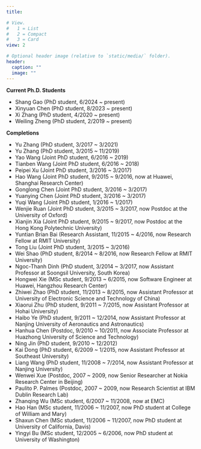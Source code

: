 ```yaml
---
title: 

# View.
#   1 = List
#   2 = Compact
#   3 = Card
view: 2

# Optional header image (relative to `static/media/` folder).
header:
  caption: ""
  image: ""
---
```


**Current Ph.D. Students**
- Shang Gao (PhD student, 6/2024 ~ present)
- Xinyuan Chen (PhD student, 8/2023 ~ present)
- Xi Zhang (PhD student, 4/2020 ~ present)
- Weiling Zheng (PhD student, 2/2019 ~ present)


**Completions**
- Yu Zhang (PhD student, 3/2017 ~ 3/2021)
- Yu Zhang (PhD student, 3/2015 ~ 11/2019)
- Yao Wang (Joint PhD student, 6/2016 ~ 2019)
- Tianben Wang (Joint PhD student, 6/2016 ~ 2018)
- Peipei Xu (Joint PhD student, 3/2016 ~ 3/2017)
- Hao Wang (Joint PhD student, 9/2015 ~ 9/2016, now at Huawei, Shanghai Research Center)
- Gonglong Chen (Joint PhD student, 3/2016 ~ 3/2017)
- Yuanying Chen (Joint PhD student, 3/2016 ~ 3/2017)
- Yuqi Wang (Joint PhD student, 1/2016 ~ 1/2017)
- Wenjie Ruan (Joint PhD student, 3/2015 ~ 3/2017, now Postdoc at the University of Oxford)
- Xianjin Xia (Joint PhD student, 9/2015 ~ 9/2017, now Postdoc at the Hong Kong Polytechnic University)
- Yuntian Brian Bai (Research Assistant, 11/2015 ~ 4/2016, now Research Fellow at RMIT University)
- Tong Liu (Joint PhD student, 3/2015 ~ 3/2016)
- Wei Shao (PhD student, 8/2014 ~ 8/2016, now Research Fellow at RMIT University)
- Ngoc-Thanh Dinh (PhD student, 3/2014 ~ 3/2017, now Assistant Professor at Soongsil University, South Korea)   
- Hongwei Xie (MSc student, 9/2013 ~ 6/2015, now Software Engineer at Huawei, Hangzhou Research Center)
- Zhiwei Zhao (PhD student, 11/2013 ~ 8/2015, now Assistant Professor at University of Electronic Science and Technology of China)
- Xiaorui Zhu (PhD student, 9/2011 ~ 7/2015, now Assistant Professor at Hohai University)
- Haibo Ye (PhD student, 9/2011 ~ 12/2014, now Assistant Professor at Nanjing University of Aeronautics and Astronautics)
- Hanhua Chen (Postdoc, 9/2010 ~ 10/2011, now Associate Professor at Huazhong University of Science and Technology)
- Ning Jin (PhD student, 9/2010 ~ 12/2012)
- Kai Dong (PhD student, 6/2009 ~ 1/2015, now Assistant Professor at Southeast University)
- Liang Wang (PhD student, 11/2008 ~ 7/2014, now Assistant Professor at Nanjing University) 
- Wenwei Xue (Postdoc, 2007 ~ 2009, now Senior Researcher at Nokia Research Center in Beijing)
- Paulito P. Palmes (Postdoc, 2007 ~ 2009, now Research Scientist at IBM Dublin Research Lab)
- Zhanqing Wu (MSc student, 6/2007 ~ 11/2008, now at EMC)
- Hao Han (MSc student, 11/2006 ~ 11/2007, now PhD student at College of William and Mary)
- Shaxun Chen (MSc student, 11/2006 ~ 11/2007, now PhD student at University of California, Davis)
- Yingyi Bu (MSc student, 12/2005 ~ 6/2006, now PhD student at University of Washington)
